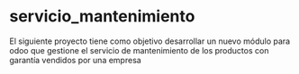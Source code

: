 # servicio_mantenimiento
El siguiente proyecto tiene como objetivo desarrollar un nuevo módulo para odoo que gestione el
servicio de mantenimiento de los productos con garantía vendidos por una empresa
